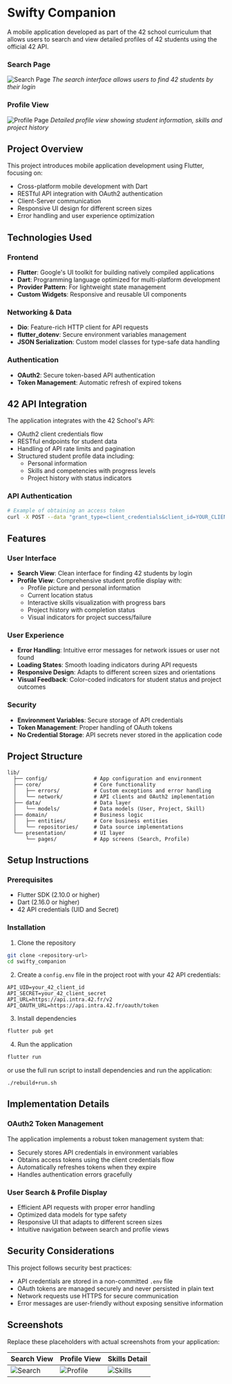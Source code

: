 # Swifty Companion

A mobile application developed as part of the 42 school curriculum that allows users to search and view detailed profiles of 42 students using the official 42 API.


### Search Page
![Search Page](assets/images/search_page.png)
*The search interface allows users to find 42 students by their login*

### Profile View
![Profile Page](assets/images/profile_page.png)
*Detailed profile view showing student information, skills and project history*


## Project Overview

This project introduces mobile application development using Flutter, focusing on:
- Cross-platform mobile development with Dart
- RESTful API integration with OAuth2 authentication
- Client-Server communication
- Responsive UI design for different screen sizes
- Error handling and user experience optimization

## Technologies Used

### Frontend
- **Flutter**: Google's UI toolkit for building natively compiled applications
- **Dart**: Programming language optimized for multi-platform development
- **Provider Pattern**: For lightweight state management
- **Custom Widgets**: Responsive and reusable UI components

### Networking & Data
- **Dio**: Feature-rich HTTP client for API requests
- **flutter_dotenv**: Secure environment variables management
- **JSON Serialization**: Custom model classes for type-safe data handling

### Authentication
- **OAuth2**: Secure token-based API authentication
- **Token Management**: Automatic refresh of expired tokens

## 42 API Integration

The application integrates with the 42 School's API:
- OAuth2 client credentials flow
- RESTful endpoints for student data
- Handling of API rate limits and pagination
- Structured student profile data including:
  - Personal information
  - Skills and competencies with progress levels
  - Project history with status indicators

### API Authentication

```bash
# Example of obtaining an access token
curl -X POST --data "grant_type=client_credentials&client_id=YOUR_CLIENT_ID&client_secret=YOUR_CLIENT_SECRET" https://api.intra.42.fr/oauth/token
```

## Features

### User Interface
- **Search View**: Clean interface for finding 42 students by login
- **Profile View**: Comprehensive student profile display with:
  - Profile picture and personal information
  - Current location status
  - Interactive skills visualization with progress bars
  - Project history with completion status
  - Visual indicators for project success/failure

### User Experience
- **Error Handling**: Intuitive error messages for network issues or user not found
- **Loading States**: Smooth loading indicators during API requests
- **Responsive Design**: Adapts to different screen sizes and orientations
- **Visual Feedback**: Color-coded indicators for student status and project outcomes

### Security
- **Environment Variables**: Secure storage of API credentials
- **Token Management**: Proper handling of OAuth tokens
- **No Credential Storage**: API secrets never stored in the application code

## Project Structure

```
lib/
  ├── config/               # App configuration and environment
  ├── core/                 # Core functionality
  │   ├── errors/           # Custom exceptions and error handling
  │   └── network/          # API clients and OAuth2 implementation
  ├── data/                 # Data layer
  │   └── models/           # Data models (User, Project, Skill)
  ├── domain/               # Business logic
  │   ├── entities/         # Core business entities
  │   └── repositories/     # Data source implementations
  └── presentation/         # UI layer
      └── pages/            # App screens (Search, Profile)
```

## Setup Instructions

### Prerequisites
- Flutter SDK (2.10.0 or higher)
- Dart (2.16.0 or higher)
- 42 API credentials (UID and Secret)

### Installation

1. Clone the repository
```bash
git clone <repository-url>
cd swifty_companion
```

2. Create a `config.env` file in the project root with your 42 API credentials:
```
API_UID=your_42_client_id
API_SECRET=your_42_client_secret
API_URL=https://api.intra.42.fr/v2
API_OAUTH_URL=https://api.intra.42.fr/oauth/token
```

3. Install dependencies
```bash
flutter pub get
```

4. Run the application
```bash
flutter run
```

or use the full run script to install dependencies and run the application: 
```
./rebuild+run.sh
```

## Implementation Details

### OAuth2 Token Management
The application implements a robust token management system that:
- Securely stores API credentials in environment variables
- Obtains access tokens using the client credentials flow
- Automatically refreshes tokens when they expire
- Handles authentication errors gracefully

### User Search & Profile Display
- Efficient API requests with proper error handling
- Optimized data models for type safety
- Responsive UI that adapts to different screen sizes
- Intuitive navigation between search and profile views

## Security Considerations

This project follows security best practices:
- API credentials are stored in a non-committed `.env` file
- OAuth tokens are managed securely and never persisted in plain text
- Network requests use HTTPS for secure communication
- Error messages are user-friendly without exposing sensitive information

## Screenshots

Replace these placeholders with actual screenshots from your application:

| Search View | Profile View | Skills Detail |
|-------------|--------------|---------------|
| ![Search](https://via.placeholder.com/250x500?text=Search) | ![Profile](https://via.placeholder.com/250x500?text=Profile) | ![Skills](https://via.placeholder.com/250x500?text=Skills) |
